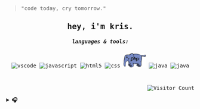 <samp>

> "code today, cry tomorrow."
  
<div align="center">

<h2 align="center">hey, i'm kris.</h2>

<h5>languages & tools:</h5>

<p align="center">
<img alt="vscode" src="https://media.giphy.com/media/IdyAQJVN2kVPNUrojM/giphy.gif" width="50" title="vscode">
<img alt="javascript" src="https://media3.giphy.com/media/ln7z2eWriiQAllfVcn/200w.webp" width="50" title="javascript">
<img alt="html5" src="https://media.giphy.com/media/XAxylRMCdpbEWUAvr8/giphy.gif" width="50" title="html">
<img alt="css" src="https://media.giphy.com/media/fsEaZldNC8A1PJ3mwp/giphy.gif" width="50" title="css">
<img alt="php" src="https://raw.githubusercontent.com/MaruanBO/MaruanBO/master/assets/php.gif" width="60" title="php">
<img alt="java" src="https://cdn-icons-png.flaticon.com/512/226/226777.png" width="50" title="java">
<img alt="java" src="https://cdn.icon-icons.com/icons2/1381/PNG/512/mysqlworkbench_93532.png" width="50" title="java">
</p>
<div align="right" padding-right="">


</div><br>
<p align="right"><img src="https://profile-counter.glitch.me/krschan/count.svg" alt="Visitor Count"/>  </p>
</div>

<details>
<summary><b>🎧</b></summary><br><br>

<div align="center">
  
[![spotify-github-profile](https://spotify-github-profile.kittinanx.com/api/view?uid=draigonmaster1&cover_image=false&theme=default&show_offline=false&background_color=121212&interchange=false)](https://github.com/kittinan/spotify-github-profile)
</div>


</details>
</samp>


<!--
**krschan/krschan** is a ✨ _special_ ✨ repository because its `README.md` (this file) appears on your GitHub profile.

Here are some ideas to get you started:

- 🔭 I'm currently working on ...
- 🌱 I'm currently learning ...
- 👯 I'm looking to collaborate on ...
- 🤔 I'm looking for help with ...
- 💬 Ask me about ...
- 📫 How to reach me: ...
- 😄 Pronouns: ...
- ⚡ Fun fact: ...
-->
